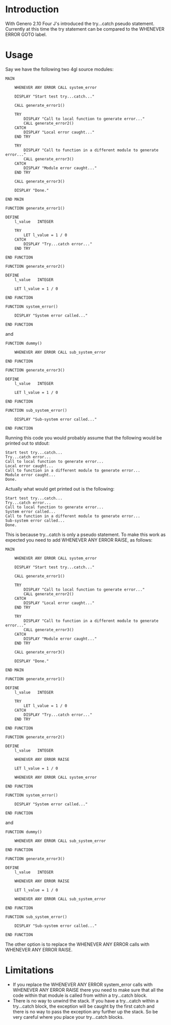 # Introduction #

With Genero 2.10 Four J's introduced the try...catch pseudo statement. Currently at this time the try statement can be compared to the WHENEVER ERROR GOTO label.


# Usage #

Say we have the following two 4gl source modules:

```
MAIN

    WHENEVER ANY ERROR CALL system_error

    DISPLAY "Start test try...catch..."

    CALL generate_error1()

    TRY
        DISPLAY "Call to local function to generate error..."
        CALL generate_error2()
    CATCH
        DISPLAY "Local error caught..."
    END TRY

    TRY
        DISPLAY "Call to function in a different module to generate error..."
        CALL generate_error3()
    CATCH
        DISPLAY "Module error caught..."
    END TRY

    CALL generate_error3()

    DISPLAY "Done."

END MAIN

FUNCTION generate_error1()

DEFINE
    l_value   INTEGER

    TRY
        LET l_value = 1 / 0
    CATCH
        DISPLAY "Try...catch error..."
    END TRY

END FUNCTION

FUNCTION generate_error2()

DEFINE
    l_value   INTEGER

    LET l_value = 1 / 0

END FUNCTION

FUNCTION system_error()

    DISPLAY "System error called..."

END FUNCTION
```

and

```
FUNCTION dummy()

    WHENEVER ANY ERROR CALL sub_system_error

END FUNCTION

FUNCTION generate_error3()

DEFINE
    l_value   INTEGER

    LET l_value = 1 / 0

END FUNCTION

FUNCTION sub_system_error()

    DISPLAY "Sub-system error called..."

END FUNCTION
```

Running this code you would probably assume that the following would be printed out to stdout:

```
Start test try...catch...
Try...catch error...
Call to local function to generate error...
Local error caught...
Call to function in a different module to generate error...
Module error caught...
Done.
```

Actually what would get printed out is the following:

```
Start test try...catch...
Try...catch error...
Call to local function to generate error...
System error called...
Call to function in a different module to generate error...
Sub-system error called...
Done.
```

This is because try...catch is only a pseudo statement. To make this work as expected you need to add WHENEVER ANY ERROR RAISE, as follows:

```
MAIN

    WHENEVER ANY ERROR CALL system_error

    DISPLAY "Start test try...catch..."

    CALL generate_error1()

    TRY
        DISPLAY "Call to local function to generate error..."
        CALL generate_error2()
    CATCH
        DISPLAY "Local error caught..."
    END TRY

    TRY
        DISPLAY "Call to function in a different module to generate error..."
        CALL generate_error3()
    CATCH
        DISPLAY "Module error caught..."
    END TRY

    CALL generate_error3()

    DISPLAY "Done."

END MAIN

FUNCTION generate_error1()

DEFINE
    l_value   INTEGER

    TRY
        LET l_value = 1 / 0
    CATCH
        DISPLAY "Try...catch error..."
    END TRY

END FUNCTION

FUNCTION generate_error2()

DEFINE
    l_value   INTEGER

    WHENEVER ANY ERROR RAISE

    LET l_value = 1 / 0

    WHENEVER ANY ERROR CALL system_error

END FUNCTION

FUNCTION system_error()

    DISPLAY "System error called..."

END FUNCTION
```

and

```
FUNCTION dummy()

    WHENEVER ANY ERROR CALL sub_system_error

END FUNCTION

FUNCTION generate_error3()

DEFINE
    l_value   INTEGER

    WHENEVER ANY ERROR RAISE

    LET l_value = 1 / 0

    WHENEVER ANY ERROR CALL sub_system_error

END FUNCTION

FUNCTION sub_system_error()

    DISPLAY "Sub-system error called..."

END FUNCTION
```

The other option is to replace the WHENEVER ANY ERROR calls with WHENEVER ANY ERROR RAISE.

# Limitations #

  * If you replace the WHENEVER ANY ERROR system\_error calls with WHENEVER ANY ERROR RAISE there you need to make sure that all the code within that module is called from within a try...catch block.
  * There is no way to unwind the stack. If you have a try...catch within a try...catch block, the exception will be caught by the first catch and there is no way to pass the exception any further up the stack. So be very careful where you place your try...catch blocks.
